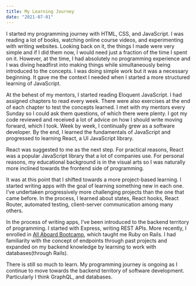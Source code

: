 ```yaml
---
title: My Learning Journey
date: "2021-07-01"
---
```

I started my programming journey with HTML, CSS, and JavaScript. I was reading a lot of books, watching online course videos, and experimenting with writing websites. Looking back on it, the things I made were very simple and if I did them now, I would need just a fraction of the time I spent on it. However, at the  time, I had absolutely no programming experience and I was diving headfirst into making things while simultaneously being introduced to the concepts. I was doing simple work but it was a necessary beginning. It gave me the context I needed when I started a more structured learning of JavaScript.

At the behest of my mentors, I started reading Eloquent JavaScript. I had assigned chapters to read every week. There were also exercises at the end of each chapter to test the concepts learned. I met with my mentors every Sunday so I could ask them questions, of which there were plenty. I got my code reviewed and received  a lot of advice on how I should write moving forward, which I took. Week by week, I continually grew as a software developer. By the end, I learned the fundamentals of JavaScript and progressed to learning React, a UI JavaScript library.

React was suggested to me as the next step. For practical reasons, React was a popular JavaScript library that a lot of companies use. For personal reasons, my educational background is in the visual arts so I was naturally more inclined towards the frontend side of programming. 

It was at this point that I shifted towards a more project-based learning. I started writing apps with the goal of learning something new in each one. I’ve undertaken progressively more challenging projects than the one that came before. In the process, I learned about states, React hooks, React Router, automated testing, client-server communication among many others.

In the process of writing apps, I’ve been introduced to the backend territory of programming. I started with Express, writing REST APIs. More recently, I enrolled in [All Aboard Bootcamp](https://allaboardbootcamp.com/), which taught me Ruby on Rails. I had familiarity with the concept of endpoints through past projects and expanded on my backend knowledge by learning to work with databases(through Rails).

There is still so much to learn. My programming journey is ongoing as I continue to move towards the backend territory of software development. Particularly I think GraphQL, and databases.